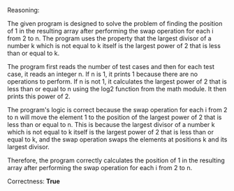 Reasoning:

The given program is designed to solve the problem of finding the position of 1 in the resulting array after performing the swap operation for each i from 2 to n. The program uses the property that the largest divisor of a number k which is not equal to k itself is the largest power of 2 that is less than or equal to k.

The program first reads the number of test cases and then for each test case, it reads an integer n. If n is 1, it prints 1 because there are no operations to perform. If n is not 1, it calculates the largest power of 2 that is less than or equal to n using the log2 function from the math module. It then prints this power of 2.

The program's logic is correct because the swap operation for each i from 2 to n will move the element 1 to the position of the largest power of 2 that is less than or equal to n. This is because the largest divisor of a number k which is not equal to k itself is the largest power of 2 that is less than or equal to k, and the swap operation swaps the elements at positions k and its largest divisor.

Therefore, the program correctly calculates the position of 1 in the resulting array after performing the swap operation for each i from 2 to n.

Correctness: **True**
